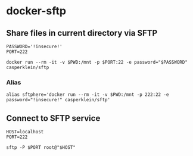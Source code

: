 # docker-sftp

## Share files in current directory via SFTP

    PASSWORD='!insecure!'
    PORT=222

    docker run --rm -it -v $PWD:/mnt -p $PORT:22 -e password="$PASSWORD" casperklein/sftp

### Alias

    alias sftphere='docker run --rm -it -v $PWD:/mnt -p 222:22 -e password="!insecure!" casperklein/sftp'

## Connect to SFTP service

    HOST=localhost
    PORT=222

    sftp -P $PORT root@"$HOST"
